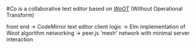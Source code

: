 #*Co* is a collaborative text editor
based on *[WoOT](https://hal.inria.fr/inria-00071240/document)* (Without Operational Transform)

front end  -> CodeMirror text editor
client logic -> Elm implementation of Woot algorithm
networking -> peer.js 'mesh' network with minimal server interaction




